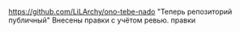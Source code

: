 https://github.com/LiLArchy/ono-tebe-nado
"Теперь репозиторий публичный"
Внесены правки с учётом ревью.
правки

